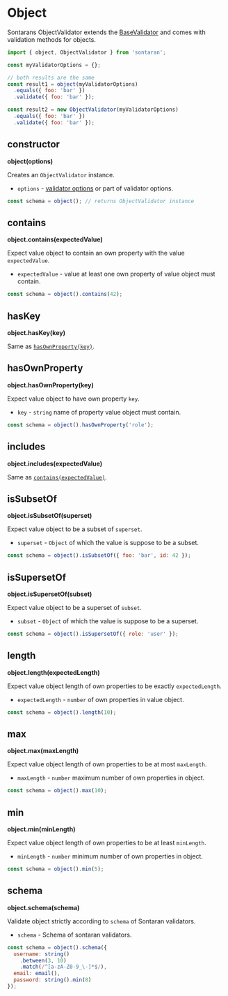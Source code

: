 # Object

Sontarans ObjectValidator extends the [BaseValidator](/any) and comes with validation methods for objects.

```js
import { object, ObjectValidator } from 'sontaran';

const myValidatorOptions = {};

// both results are the same
const result1 = object(myValidatorOptions)
  .equals({ foo: 'bar' })
  .validate({ foo: 'bar' });

const result2 = new ObjectValidator(myValidatorOptions)
  .equals({ foo: 'bar' })
  .validate({ foo: 'bar' });
```

## constructor

**object(options)**

Creates an `ObjectValidator` instance.

- `options` - [validator options](/types?id=validatoroptions) or part of validator options.

```js
const schema = object(); // returns ObjectValidator instance
```

## contains

**object.contains(expectedValue)**

Expect value object to contain an own property with the value `expectedValue`.

- `expectedValue` - value at least one own property of value object must contain.

```js
const schema = object().contains(42);
```

## hasKey

**object.hasKey(key)**

Same as [`hasOwnProperty(key)`](/object?id=hasownproperty).

## hasOwnProperty

**object.hasOwnProperty(key)**

Expect value object to have own property `key`.

- `key` - `string` name of property value object must contain.

```js
const schema = object().hasOwnProperty('role');
```

## includes

**object.includes(expectedValue)**

Same as [`contains(expectedValue)`](/object?id=contains).

## isSubsetOf

**object.isSubsetOf(superset)**

Expect value object to be a subset of `superset`.

- `superset` - `Object` of which the value is suppose to be a subset.

```js
const schema = object().isSubsetOf({ foo: 'bar', id: 42 });
```

## isSupersetOf

**object.isSupersetOf(subset)**

Expect value object to be a superset of `subset`.

- `subset` - `Object` of which the value is suppose to be a superset.

```js
const schema = object().isSupersetOf({ role: 'user' });
```

## length

**object.length(expectedLength)**

Expect value object length of own properties to be exactly `expectedLength`.

- `expectedLength` - `number` of own properties in value object.

```js
const schema = object().length(10);
```

## max

**object.max(maxLength)**

Expect value object length of own properties to be at most `maxLength`.

- `maxLength` - `number` maximum number of own properties in object.

```js
const schema = object().max(10);
```

## min

**object.min(minLength)**

Expect value object length of own properties to be at least `minLength`.

- `minLength` - `number` minimum number of own properties in object.

```js
const schema = object().min(5);
```

## schema

**object.schema(schema)**

Validate object strictly according to `schema` of Sontaran validators.

- `schema` - Schema of sontaran validators.

```js
const schema = object().schema({
  username: string()
    .between(3, 10)
    .match(/^[a-zA-Z0-9_\-]*$/),
  email: email(),
  password: string().min(8)
});
```
